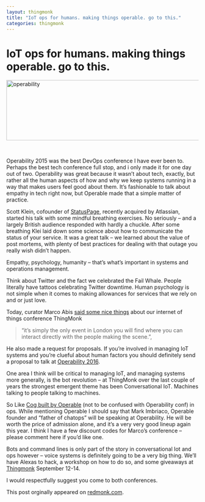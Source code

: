 ```yaml
---
layout: thingmonk
title: "IoT ops for humans. making things operable. go to this."
categories: thingmonk
---
```

<div class="l-about row">

<h1 class="text-center">IoT ops for humans. making things operable. go to this.</h1>
<p><a href="http://jgovernor-media.redmonk.com/jgovernor/files/2016/07/operability-e1469638359769.png"><img class="alignleft size-full wp-image-4292" src="http://jgovernor-media.redmonk.com/jgovernor/files/2016/07/operability-e1469638359769.png" alt="operability" width="560" height="158" /></a></p>
<p>&nbsp;</p>
<p>Operability 2015 was the best DevOps conference I have ever been to. Perhaps the best tech conference full stop, and i only made it for one day out of two. Operability was great because it wasn&#8217;t about tech, exactly, but rather all the human aspects of how and why we keep systems running in a way that makes users feel good about them. It&#8217;s fashionable to talk about empathy in tech right now, but Operable made that a simple matter of practice.</p>
<p>Scott Klein, cofounder of <a href="https://www.statuspage.io/" onclick="_gaq.push(['_trackEvent', 'outbound-article', 'https://www.statuspage.io/', 'StatusPage']);" >StatusPage</a>, recently acquired by Atlassian, started his talk with some mindful breathing exercises. No seriously &#8211; and a largely British audience responded with hardly a chuckle. After some breathing Klei laid down some science about how to communicate the status of your service. It was a great talk &#8211; we learned about the value of post mortems, with plenty of best practices for dealing with that outage you really wish didn&#8217;t happen.</p>
<p>Empathy, psychology, humanity &#8211; that&#8217;s what&#8217;s important in systems and operations management.</p>
<p>Think about Twitter and the fact we celebrated the Fail Whale. People literally have tattoos celebrating Twitter downtime. Human psychology is not simple when it comes to making allowances for services that we rely on and or just love.</p>
<p>Today, curator Marco Abis <a href="https://www.linkedin.com/pulse/thingmonk-2016-iot-impact-operations-marco-abis" onclick="_gaq.push(['_trackEvent', 'outbound-article', 'https://www.linkedin.com/pulse/thingmonk-2016-iot-impact-operations-marco-abis', 'said some nice things']);" >said some nice things</a> about our internet of things conference ThingMonk</p>
<blockquote><p>&#8220;it&#8217;s simply the only event in London you will find where you can interact directly with the people making the scene.&#8221;,</p></blockquote>
<p>He also made a request for proposals. If you&#8217;re involved in managing IoT systems and you&#8217;re clueful about human factors you should definitely send a proposal to talk at <a href="http://operability.io/" onclick="_gaq.push(['_trackEvent', 'outbound-article', 'http://operability.io/', 'Operability 2016']);" >Operability 2016</a>.</p>
<p>One area I think will be critical to managing IoT, and managing systems more generally, is the bot revolution &#8211; at ThingMonk over the last couple of years the strongest emergent theme has been Conversational IoT. Machines talking to people talking to machines. </p>
<p>So Like <a href="https://operable.io/" onclick="_gaq.push(['_trackEvent', 'outbound-article', 'https://operable.io/', 'Cog built by Operable']);" >Cog built by Operable</a> (not to be confused with Operability conf) in ops. While mentioning Operable I should say that Mark Imbriaco, Operable founder and &#8220;father of chatops&#8221; will be speaking at Operability. He will be worth the price of admission alone, and it&#8217;s a very very good lineup again this year. I think I have a few discount codes for Marco&#8217;s conference &#8211; please comment here if you&#8217;d like one.</p>
<p>Bots and command lines is only part of the story in conversational Iot and ops however &#8211; voice systems is definitely going to be a very big thing. We&#8217;ll have Alexas to hack, a workshop on how to do so, and some giveaways at <a href="http://thingmonk.com/" onclick="_gaq.push(['_trackEvent', 'outbound-article', 'http://thingmonk.com/', 'Thingmonk']);" >Thingmonk</a> September 12-14.</p>
<p>I would respectfully suggest you come to both conferences.   </p>
<p>
<div class="l-about row">
This post orginally appeared on <a href="ihttp://redmonk.com/jgovernor/2016/07/27/iot-ops-for-humans-making-things-operable/">redmonk.com</a>.
</div>
